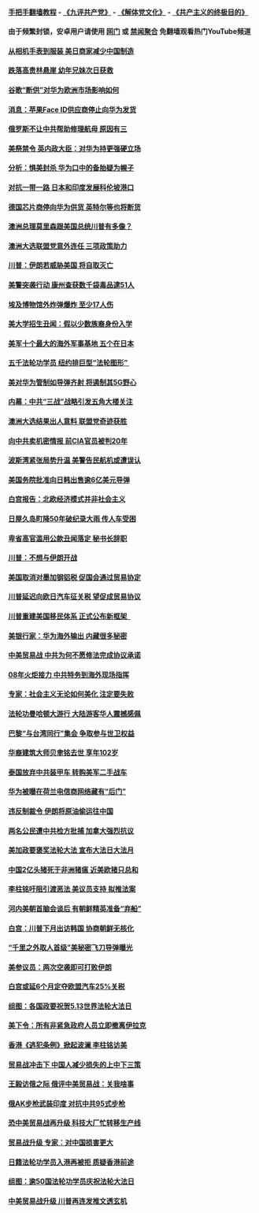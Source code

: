 #### [手把手翻墙教程](https://github.com/gfw-breaker/guides/wiki) -  [《九评共产党》](https://github.com/gfw-breaker/9ping.md?t=05210637) - [《解体党文化》](https://github.com/gfw-breaker/jtdwh.md?t=05210637) - [《共产主义的终极目的》](https://github.com/gfw-breaker/gczydzjmd.md?t=05210637)

#### 由于频繁封锁，安卓用户请使用 [网门](https://github.com/oGate2/oGate) 或 [禁闻聚合](https://github.com/gfw-breaker/bn-android) 免翻墙观看热门YouTube频道 

#### [从相机手表到服装 美日商家减少中国制造](../pages/nsc418/n11269243.md?t=05210637) 

#### [跌落高贵林悬崖 幼年兄妹次日获救](../pages/nsc418/n11269621.md?t=05210637) 

#### [谷歌“断供”对华为欧洲市场影响如何](../pages/nsc418/n11269187.md?t=05210637) 

#### [消息：苹果Face ID供应商停止向华为发货](../pages/nsc418/n11269186.md?t=05210637) 

#### [俄罗斯不让中共帮助修理航母 原因有三](../pages/nsc418/n11269161.md?t=05210637) 

#### [美祭禁令 英内政大臣：对华为持更强硬立场](../pages/nsc418/n11269012.md?t=05210637) 

#### [分析：惧美封杀 华为口中的备胎疑为幌子](../pages/nsc418/n11268802.md?t=05210637) 

#### [对抗一带一路 日本和印度发展科伦坡港口](../pages/nsc418/n11268853.md?t=05210637) 

#### [德国芯片商停向华为供货 英特尔等也将断货](../pages/nsc418/n11268379.md?t=05210637) 

#### [澳洲总理莫里森跟美国总统川普有多像？](../pages/nsc418/n11267884.md?t=05210637) 

#### [澳洲大选联盟党意外连任 三项政策助力](../pages/nsc418/n11267772.md?t=05210637) 

#### [川普：伊朗若威胁美国 将自取灭亡](../pages/nsc418/n11267641.md?t=05210637) 

#### [美警突袭行动 康州查获数千袋毒品逮51人](../pages/nsc418/n11267360.md?t=05210637) 

#### [埃及博物馆外炸弹爆炸 至少17人伤](../pages/nsc418/n11267189.md?t=05210637) 

#### [美大学招生丑闻：假以少数族裔身份入学](../pages/nsc418/n11267067.md?t=05210637) 

#### [美军十个最大的海外军事基地 五个在日本](../pages/nsc418/n11246754.md?t=05210637) 

#### [五千法轮功学员 纽约排巨型“法轮图形” ](../pages/nsc418/n11266362.md?t=05210637) 

#### [美对华为管制如导弹齐射 将遏制其5G野心](../pages/nsc418/n11266364.md?t=05210637) 

#### [内幕：中共“三战”战略引发五角大楼关注](../pages/nsc418/n11257014.md?t=05210637) 

#### [澳洲大选结果出人意料 联盟党奇迹获胜](../pages/nsc418/n11266254.md?t=05210637) 

#### [向中共卖机密情报 前CIA官员被判20年](../pages/nsc418/n11266190.md?t=05210637) 

#### [波斯湾紧张局势升温 美警告民航机或遭误认](../pages/nsc418/n11266050.md?t=05210637) 

#### [美国务院批准向日韩出售逾6亿美元导弹](../pages/nsc418/n11266045.md?t=05210637) 

#### [白宫报告：北欧经济模式并非社会主义](../pages/nsc418/n11191942.md?t=05210637) 

#### [日屋久岛町降50年破纪录大雨 传人车受困](../pages/nsc418/n11265983.md?t=05210637) 

#### [卑省高官滥用公款丑闻落定 秘书长辞职](../pages/nsc418/n11265504.md?t=05210637) 

#### [川普：不想与伊朗开战](../pages/nsc418/n11265293.md?t=05210637) 

#### [美国取消对墨加钢铝税 促国会通过贸易协定](../pages/nsc418/n11265269.md?t=05210637) 

#### [川普延迟向欧日汽车征关税 望促成贸易协议](../pages/nsc418/n11265259.md?t=05210637) 

#### [川普重建美国移民体系 正式公布新框架  ](../pages/nsc418/n11265250.md?t=05210637) 

#### [美银行家：华为海外输出 内藏很多秘密](../pages/nsc418/n11249040.md?t=05210637) 

#### [中美贸易战 中共为何不愿修法完成协议承诺](../pages/nsc418/n11258717.md?t=05210637) 

#### [08年火炬接力 中共特务到海外现场指挥](../pages/nsc418/n11259117.md?t=05210637) 

#### [专家：社会主义无论如何美化 注定要失败](../pages/nsc418/n11240570.md?t=05210637) 

#### [法轮功曼哈顿大游行 大陆游客华人震撼感佩](../pages/nsc418/n11263711.md?t=05210637) 

#### [巴黎“与台湾同行”集会 争取参与世卫权益](../pages/nsc418/n11264229.md?t=05210637) 

#### [华裔建筑大师贝聿铭去世 享年102岁](../pages/nsc418/n11263700.md?t=05210637) 

#### [泰国放弃中共装甲车 转购美军二手战车](../pages/nsc418/n11263502.md?t=05210637) 

#### [华为被曝在荷兰电信商网络藏有“后门”](../pages/nsc418/n11263097.md?t=05210637) 

#### [违反制裁令 伊朗将原油偷运往中国](../pages/nsc418/n11262476.md?t=05210637) 

#### [两名公民遭中共检方批捕 加拿大强烈抗议](../pages/nsc418/n11262380.md?t=05210637) 

#### [美加政要褒奖法轮大法 宣布大法日大法月](../pages/nsc418/n11242880.md?t=05210637) 

#### [中国2亿头猪死于非洲猪瘟 近美欧猪只总和](../pages/nsc418/n11261272.md?t=05210637) 

#### [李柱铭吁阻引渡恶法 美议员支持 拟推法案](../pages/nsc418/n11261744.md?t=05210637) 

#### [河内美朝首脑会谈后 有朝鲜精英准备“弃船”](../pages/nsc418/n11261427.md?t=05210637) 

#### [白宫：川普下月出访韩国 协商朝鲜无核化](../pages/nsc418/n11261500.md?t=05210637) 

#### [“千里之外取人首级”美秘密飞刀导弹曝光](../pages/nsc418/n11261449.md?t=05210637) 

#### [美参议员：两次空袭即可打败伊朗](../pages/nsc418/n11261316.md?t=05210637) 

#### [白宫或延6个月定夺欧盟汽车25%关税](../pages/nsc418/n11260734.md?t=05210637) 

#### [组图：各国政要祝贺5.13世界法轮大法日](../pages/nsc418/n11242901.md?t=05210637) 

#### [美下令：所有非紧急政府人员立即撤离伊拉克](../pages/nsc418/n11260372.md?t=05210637) 

#### [香港《逃犯条例》掀起波澜 李柱铭访美](../pages/nsc418/n11259830.md?t=05210637) 

#### [贸易战冲击下 中国人减少损失的上中下三策](../pages/nsc418/n11257192.md?t=05210637) 

#### [王毅访俄之际 俄评中美贸易战：关我啥事](../pages/nsc418/n11259370.md?t=05210637) 

#### [俄AK步枪武装印度 对抗中共95式步枪](../pages/nsc418/n11259081.md?t=05210637) 

#### [恐中美贸易战再升级 科技大厂忙转移生产线](../pages/nsc418/n11258898.md?t=05210637) 

#### [贸易战升级 专家：对中国损害更大](../pages/nsc418/n11258807.md?t=05210637) 

#### [日籍法轮功学员入港再被拒 质疑香港前途](../pages/nsc418/n11258848.md?t=05210637) 

#### [组图：逾50国法轮功学员庆祝法轮大法日](../pages/nsc418/n11235551.md?t=05210637) 

#### [中美贸易战升级 川普再连发推文透玄机](../pages/nsc418/n11258020.md?t=05210637) 

